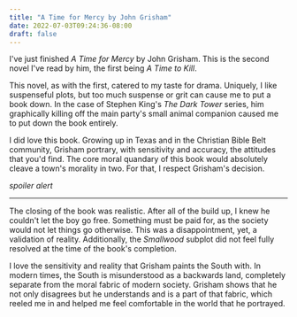 ```yaml
---
title: "A Time for Mercy by John Grisham"
date: 2022-07-03T09:24:36-08:00
draft: false
---
```


I've just finished _A Time for Mercy_ by John Grisham. This is the second novel I've read by him, the first being _A Time to Kill_.

This novel, as with the first, catered to my taste for drama. Uniquely, I like suspenseful plots, but too much suspense or grit can cause me to put a book down. In the case of Stephen King's _The Dark Tower_ series, him graphically killing off the main party's small animal companion caused me to put down the book entirely.

I did love this book. Growing up in Texas and in the Christian Bible Belt community, Grisham portrary, with sensitivity and accuracy, the attitudes that you'd find. The core moral quandary of this book would absolutely cleave a town's morality in two. For that, I respect Grisham's decision.


_spoiler alert_

--- 

The closing of the book was realistic. After all of the build up, I knew he couldn't let the boy go free. Something must be paid for, as the society would not let things go otherwise. This was a disappointment, yet, a validation of reality. Additionally, the _Smallwood_ subplot did not feel fully resolved at the time of the book's completion.

I love the sensitivity and reality that Grisham paints the South with. In modern times, the South is misunderstood as a backwards land, completely separate from the moral fabric of modern society. Grisham shows that he not only disagrees but he understands and is a part of that fabric, which reeled me in and helped me feel comfortable in the world that he portrayed.
